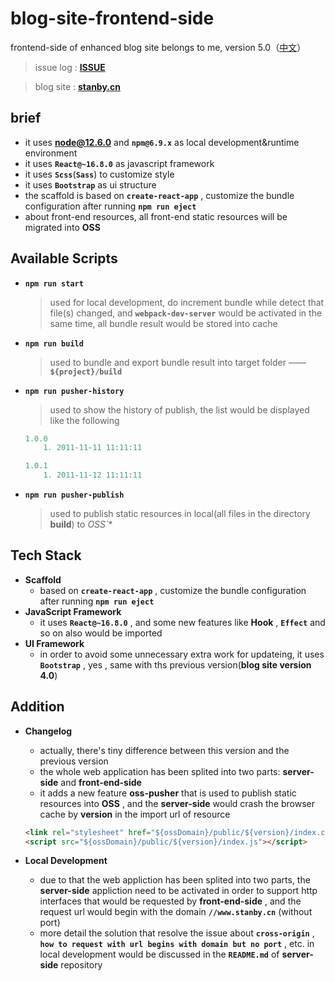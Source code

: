 # blog-site-frontend-side
frontend-side of enhanced blog site belongs to me, version 5.0（[中文](https://github.com/MonkingStand/blog-site-frontend-side/blob/master/README.zh.md)）

> issue log : **[ISSUE](https://github.com/MonkingStand/blog-site-frontend-side/blob/master/ISSUE.md)**

> blog site : **[stanby.cn](http://www.stanby.cn)**

## brief
*   it uses **node@12.6.0** and **`npm@6.9.x`** as local development&runtime environment
*   it uses **`React@~16.8.0`** as javascript framework
*   it uses **`Scss`**(**`Sass`**) to customize style
*   it uses **`Bootstrap`** as ui structure
*   the scaffold is based on **`create-react-app`** , customize the bundle configuration after running **`npm run eject`**
*   about front-end resources, all front-end static resources will be migrated into **OSS**

## Available Scripts
*   **`npm run start`**
    >   used for local development, do increment bundle while detect that file(s) changed, and **`webpack-dev-server`** would be activated in the same time, all bundle result would be stored into cache
*   **`npm run build`**
    >   used to bundle and export bundle result into target folder —— **`${project}/build`**
*   **`npm run pusher-history`**
    >   used to show the history of publish, the list would be displayed like the following
    ```javascript
    1.0.0
        1. 2011-11-11 11:11:11

    1.0.1
        1. 2011-11-12 11:11:11
    ```
*   **`npm run pusher-publish`**
    >   used to publish static resources in local(all files in the directory **build**) to *OSS`**

## Tech Stack
*   **Scaffold**
    *   based on **`create-react-app`** , customize the bundle configuration after running **`npm run eject`**
*   **JavaScript Framework**
    *   it uses **`React@~16.8.0`** , and some new features like **Hook** , **`Effect`** and so on also would be imported
*   **UI Framework**
    *   in order to avoid some unnecessary extra work for updateing, it uses **`Bootstrap`** , yes , same with ths previous version(**blog site version 4.0**)

## Addition
*   **Changelog**
    *   actually, there's tiny difference between this version and the previous version
    *   the whole web application has been splited into two parts: **server-side** and **front-end-side**
    *   it adds a new feature **oss-pusher** that is used to publish static resources into **OSS** , and the **server-side** would crash the browser cache by **version** in the import url of resource

    ```html
    <link rel="stylesheet" href="${ossDomain}/public/${version}/index.css">
    <script src="${ossDomain}/public/${version}/index.js"></script>
    ```
*   **Local Development**
    *   due to that the web appliction has been splited into two parts, the **server-side** appliction need to be activated in order to support http interfaces that would be requested by **front-end-side** , and the request url would begin with the domain **`//www.stanby.cn`** (without port)
    *   more detail the solution that resolve the issue about **`cross-origin`** , **`how to request with url begins with domain but no port`** , etc. in local development would be discussed in the **`README.md`** of **server-side** repository